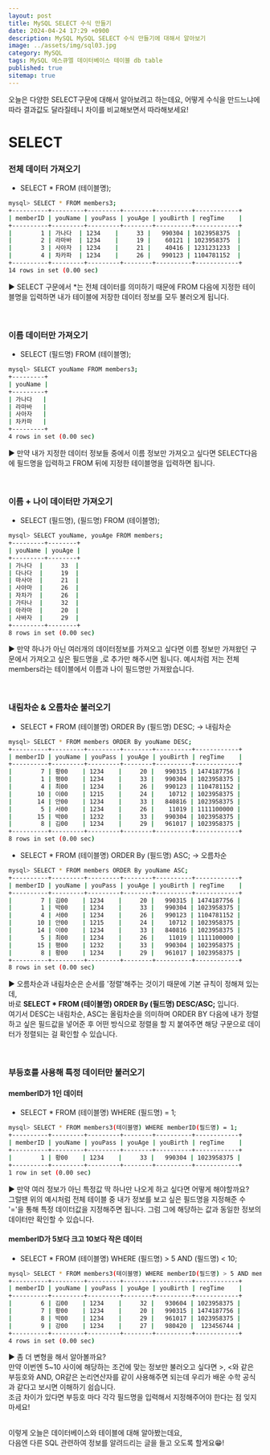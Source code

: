 ```yaml
---
layout: post
title: MySQL SELECT 수식 만들기
date: 2024-04-24 17:29 +0900
description: MySQL MySQL SELECT 수식 만들기에 대해서 알아보기
image: ../assets/img/sql03.jpg
category: MySQL
tags: MySQL 에스큐엘 데이터베이스 테이블 db table
published: true
sitemap: true
---
```


오늘은 다양한 SELECT구문에 대해서 알아보려고 하는데요, 어떻게 수식을 만드느냐에 따라 결과값도 달라질테니 차이를 비교해보면서 따라해보세요!
<br>

# SELECT

### 전체 데이터 가져오기

- SELECT * FROM (테이블명);

````bash
mysql> SELECT * FROM members3;
+----------+---------+---------+--------+----------+------------+
| memberID | youName | youPass | youAge | youBirth | regTime    |
+----------+---------+---------+--------+----------+------------+
|        1 | 가나다  | 1234    |     33 |   990304 | 1023958375  |
|        2 | 라마바  | 1234    |     19 |    60121 | 1023958375  |
|        3 | 사아자  | 1234    |     21 |    40416 | 1231231233  |
|        4 | 차카파  | 1234    |     26 |   990123 | 1104781152  |
+----------+---------+---------+--------+----------+------------+
14 rows in set (0.00 sec)
````

▶ SELECT 구문에서 *는 전체 데이터를 의미하기 때문에 FROM 다음에 지정한 테이블명을 입력하면 내가 테이블에 저장한 데이터 정보를 모두 불러오게 됩니다.

<br>

### 이름 데이터만 가져오기

- SELECT (필드명) FROM (테이블명);

````bash
mysql> SELECT youName FROM members3;
+---------+
| youName |
+---------+
| 가나다   |
| 라마바   |
| 사아자   |
| 차카파   |
+---------+
4 rows in set (0.00 sec)
````

▶ 만약 내가 지정한 데이터 정보들 중에서 이름 정보만 가져오고 싶다면 SELECT다음에 필드명을 입력하고 FROM 뒤에 지정한 테이블명을 입력하면 됩니다. 

<br>

### 이름 + 나이 데이터만 가져오기

- SELECT (필드명), (필드명) FROM (테이블명);

````bash
mysql> SELECT youName, youAge FROM members;
+---------+--------+
| youName | youAge |
+---------+--------+
| 가나다  |     33  |
| 다나다  |     19  |
| 마사아  |     21  |
| 사아마  |     26  |
| 자차가  |     26  |
| 가타나  |     32  |
| 아라마  |     20  |
| 사바자  |     29  |
+---------+--------+
8 rows in set (0.00 sec)
````

▶ 만약 하나가 아닌 여러개의 데이터정보를 가져오고 싶다면 이름 정보만 가져왔던 구문에서 가져오고 싶은 필드명을 ,로 추가만 해주시면 됩니다. 예시처럼 저는 전체 members라는 테이블에서 이름과 나이 필드명만 가져왔습니다.

<br>

### 내림차순 & 오름차순 불러오기

- SELECT * FROM (테이블명) ORDER By (필드명) DESC; -> 내림차순

````bash
mysql> SELECT * FROM members ORDER By youName DESC;
+----------+---------+---------+--------+----------+------------+
| memberID | youName | youPass | youAge | youBirth | regTime    |
+----------+---------+---------+--------+----------+------------+
|        7 | 황00    | 1234    |     20 |   990315 | 1474187756 |
|        1 | 평00    | 1234    |     33 |   990304 | 1023958375 |
|        4 | 최00    | 1234    |     26 |   990123 | 1104781152 |
|       10 | 이00    | 1215    |     24 |    10712 | 1023958375 |
|       14 | 안00    | 1234    |     33 |   840816 | 1023958375 |
|        5 | 서00    | 1234    |     26 |    11019 | 1111100000 |
|       15 | 박00    | 1232    |     33 |   990304 | 1023958375 |
|        8 | 김00    | 1234    |     29 |   961017 | 1023958375 |
+----------+---------+---------+--------+----------+------------+
8 rows in set (0.00 sec)
````

- SELECT * FROM (테이블명) ORDER By (필드명) ASC; -> 오름차순

````bash
mysql> SELECT * FROM members ORDER By youName ASC;
+----------+---------+---------+--------+----------+------------+
| memberID | youName | youPass | youAge | youBirth | regTime    |
+----------+---------+---------+--------+----------+------------+
|        7 | 김00    | 1234    |     20 |   990315 | 1474187756 |
|        1 | 박00    | 1234    |     33 |   990304 | 1023958375 |
|        4 | 서00    | 1234    |     26 |   990123 | 1104781152 |
|       10 | 안00    | 1215    |     24 |    10712 | 1023958375 |
|       14 | 이00    | 1234    |     33 |   840816 | 1023958375 |
|        5 | 최00    | 1234    |     26 |    11019 | 1111100000 |
|       15 | 평00    | 1232    |     33 |   990304 | 1023958375 |
|        8 | 황00    | 1234    |     29 |   961017 | 1023958375 |
+----------+---------+---------+--------+----------+------------+
8 rows in set (0.00 sec)
````

▶ 오름차순과 내림차순은 순서를 '정렬'해주는 것이기 때문에 기본 규칙이 정해져 있는데,<br>
바로 **SELECT * FROM (테이블명) ORDER By (필드명) DESC/ASC;** 입니다.<br>
여기서 DESC는 내림차순, ASC는 올림차순을 의미하며 ORDER BY 다음에 내가 정렬하고 싶은 필드값을 넣어준 후 어떤 방식으로 정렬을 할 지 붙여주면 해당 구문으로 데이터가 정렬되는 걸 확인할 수 있습니다.

<br>

### 부등호를 사용해 특정 데이터만 불러오기

#### memberID가 1인 데이터

- SELECT * FROM (테이블명) WHERE (필드명) = 1;

````bash
mysql> SELECT * FROM members3(테이블명) WHERE memberID(필드명) = 1;
+----------+---------+---------+--------+----------+------------+
| memberID | youName | youPass | youAge | youBirth | regTime    |
+----------+---------+---------+--------+----------+------------+
|        1 | 황00    | 1234    |     33 |   990304 | 1023958375 |
+----------+---------+---------+--------+----------+------------+
1 row in set (0.00 sec)
````

▶ 만약 여러 정보가 아닌 특정값 딱 하나만 나오게 하고 싶다면 어떻게 해야할까요?<br>
그럴땐 위의 예시처럼 전체 테이블 중 내가 정보를 보고 싶은 필드명을 지정해준 수 '='을 통해 특정 데이터값을 지정해주면 됩니다. 그럼 그에 해당하는 값과 동일한 정보의 데이터만 확인할 수 있습니다.

#### memberID가 5보다 크고 10보다 작은 데이터

- SELECT * FROM (테이블명) WHERE (필드명) > 5 AND (필드명) < 10;

````bash
mysql> SELECT * FROM members3(테이블명) WHERE memberID(필드명) > 5 AND memberID(필드명) < 10;
+----------+---------+---------+--------+----------+------------+
| memberID | youName | youPass | youAge | youBirth | regTime    |
+----------+---------+---------+--------+----------+------------+
|        6 | 김00    | 1234    |     32 |   930604 | 1023958375 |
|        7 | 황00    | 1234    |     20 |   990315 | 1474187756 |
|        8 | 박00    | 1234    |     29 |   961017 | 1023958375 |
|        9 | 강00    | 1234    |     27 |   980420 |  123456744 |
+----------+---------+---------+--------+----------+------------+
4 rows in set (0.00 sec)
````

▶ 좀 더 변형을 해서 알아볼까요?<br>
만약 이번엔 5~10 사이에 해당하는 조건에 맞는 정보만 불러오고 싶다면 >, <와 같은 부등호와 AND, OR같은 논리연산자를 같이 사용해주면 되는데 우리가 배운 수학 공식과 같다고 보시면 이해하기 쉽습니다.<br>
조금 차이가 있다면 부등호 마다 각각 필드명을 입력해서 지정해주어야 한다는 점 잊지마세요!

<br>
이렇게 오늘은 데이터베이스와 테이블에 대해 알아봤는데요,<br>
다음엔 다른 SQL 관련하여 정보를 알려드리는 글을 들고 오도록 할게요😁!<br>